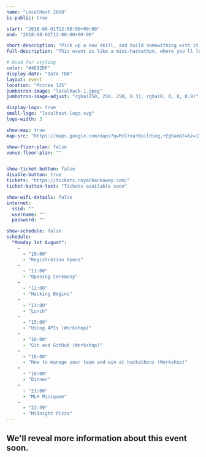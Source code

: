 ```yaml
---
name: "LocalHost 2018"
is-public: true

start: "2018-08-01T12:00:00+00:00"
end: "2018-08-01T12:00:00+00:00"

short-description: "Pick up a new skill, and build somewithing with it,"
full-description: "This event is like a mini-hackathon, where you'll learn a new skill, and put it to use."

# Used for styling
color: "#4E92DF"
display-date: "Date TBA"
layout: event
location: "Mccrea 125"
jumbotron-image: "localhack-1.jpeg"
jumbotron-image-adjust: "rgba(250, 250, 250, 0.3), rgba(0, 0, 0, 0.9)"

display-logo: true
small-logo: "localhost-logo.svg"
logo-width: 3

show-map: true
map-src: "https://maps.google.com/maps?q=McCrea+Building,+Egham&t=&z=13&ie=UTF8&iwloc=&output=embed"

show-floor-plan: false
venue-floor-plan: ""


show-ticket-button: false
disable-button: true
tickets: "https://tickets.royalhackaway.com/"
ticket-button-text: "Tickets available soon"

show-wifi-details: false
internet:
  ssid: ""
  username: ""
  password: ""

show-schedule: false
schedule:
  "Monday 1st August":
    -
      - "10:00"
      - "Registration Opens"
    -
      - "11:00"
      - "Opening Ceremony"
    -
      - "12:00"
      - "Hacking Begins"
    -
      - "13:00"
      - "Lunch"
    -
      - "15:00"
      - "Using APIs (Workshop)"
    -
      - "16:00"
      - "Git and GitHub (Workshop)"
    -
      - "16:00"
      - "How to manage your team and win at hackathons (Workshop)"
    -
      - "18:00"
      - "Dinner"
    -
      - "21:00"
      - "MLH Minigame"
    -
      - "23:59"
      - "Midnight Pizza"
---
```


<div class="container half-height">
  <h2>We'll reveal more information about this event soon.</h2>
</div>
